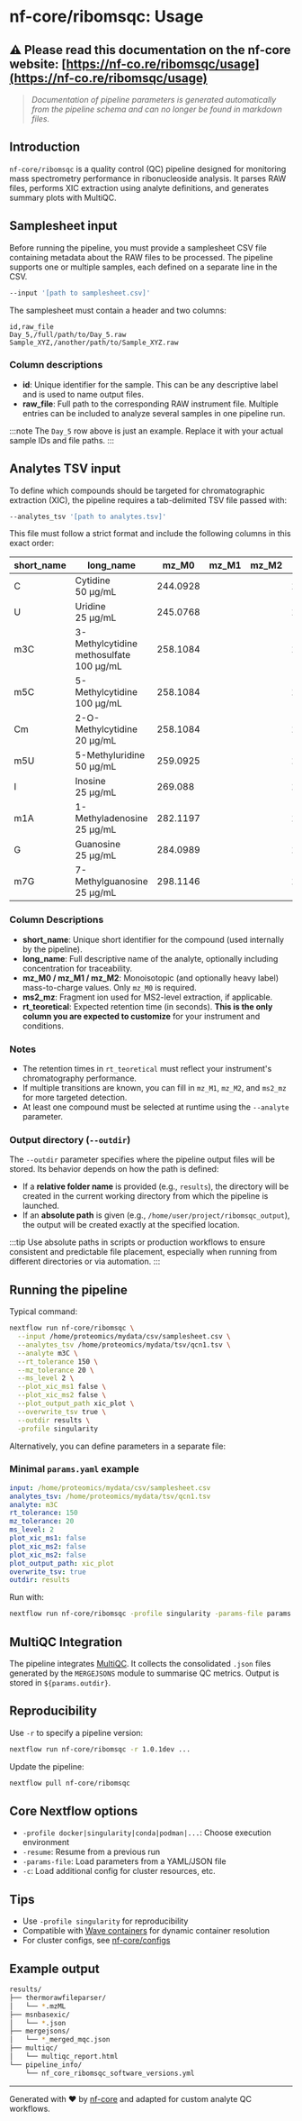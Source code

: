 # nf-core/ribomsqc: Usage

## ⚠️ Please read this documentation on the nf-core website: [https://nf-co.re/ribomsqc/usage](https://nf-co.re/ribomsqc/usage)

> *Documentation of pipeline parameters is generated automatically from the pipeline schema and can no longer be found in markdown files.*

## Introduction

`nf-core/ribomsqc` is a quality control (QC) pipeline designed for monitoring mass spectrometry performance in ribonucleoside analysis. It parses RAW files, performs XIC extraction using analyte definitions, and generates summary plots with MultiQC.


## Samplesheet input

Before running the pipeline, you must provide a samplesheet CSV file containing metadata about the RAW files to be processed. The pipeline supports one or multiple samples, each defined on a separate line in the CSV.

```bash
--input '[path to samplesheet.csv]'
```

The samplesheet must contain a header and two columns:

```csv title="samplesheet.csv"
id,raw_file
Day_5,/full/path/to/Day_5.raw
Sample_XYZ,/another/path/to/Sample_XYZ.raw
```

### Column descriptions

- **id**: Unique identifier for the sample. This can be any descriptive label and is used to name output files.
- **raw_file**: Full path to the corresponding RAW instrument file. Multiple entries can be included to analyze several samples in one pipeline run.

:::note
The `Day_5` row above is just an example. Replace it with your actual sample IDs and file paths.
:::


## Analytes TSV input

To define which compounds should be targeted for chromatographic extraction (XIC), the pipeline requires a tab-delimited TSV file passed with:

```bash
--analytes_tsv '[path to analytes.tsv]'
```

This file must follow a strict format and include the following columns in this exact order:

| short\_name | long\_name                              | mz\_M0   | mz\_M1 | mz\_M2 | ms2\_mz  | rt\_teoretical |
| ----------- | --------------------------------------- | -------- | ------ | ------ | -------- | -------------- |
| C           | Cytidine 50 μg/mL                       | 244.0928 |        |        | 112.0505 | 555            |
| U           | Uridine 25 μg/mL                        | 245.0768 |        |        | 113.0346 | 1566           |
| m3C         | 3-Methylcytidine methosulfate 100 μg/mL | 258.1084 |        |        | 126.0662 | 508            |
| m5C         | 5-Methylcytidine 100 μg/mL              | 258.1084 |        |        | 126.0662 | 655            |
| Cm          | 2-O-Methylcytidine 20 μg/mL             | 258.1084 |        |        | 112.0505 | 883            |
| m5U         | 5-Methyluridine 50 μg/mL                | 259.0925 |        |        | 127.0502 | 1866           |
| I           | Inosine 25 μg/mL                        | 269.088  |        |        | 137.0458 | 1741           |
| m1A         | 1-Methyladenosine 25 μg/mL              | 282.1197 |        |        | 150.0774 | 523            |
| G           | Guanosine 25 μg/mL                      | 284.0989 |        |        | 152.0567 | 1726           |
| m7G         | 7-Methylguanosine 25 μg/mL              | 298.1146 |        |        | 166.0723 | 554            |

### Column Descriptions

- **short_name**: Unique short identifier for the compound (used internally by the pipeline).
- **long_name**: Full descriptive name of the analyte, optionally including concentration for traceability.
- **mz_M0 / mz_M1 / mz_M2**: Monoisotopic (and optionally heavy label) mass-to-charge values. Only `mz_M0` is required.
- **ms2_mz**: Fragment ion used for MS2-level extraction, if applicable.
- **rt_teoretical**: Expected retention time (in seconds). **This is the only column you are expected to customize** for your instrument and conditions.

### Notes

- The retention times in `rt_teoretical` must reflect your instrument's chromatography performance.
- If multiple transitions are known, you can fill in `mz_M1`, `mz_M2`, and `ms2_mz` for more targeted detection.
- At least one compound must be selected at runtime using the `--analyte` parameter.

### Output directory (`--outdir`)

The `--outdir` parameter specifies where the pipeline output files will be stored. Its behavior depends on how the path is defined:

- If a **relative folder name** is provided (e.g., `results`), the directory will be created in the current working directory from which the pipeline is launched.
- If an **absolute path** is given (e.g., `/home/user/project/ribomsqc_output`), the output will be created exactly at the specified location.

:::tip
Use absolute paths in scripts or production workflows to ensure consistent and predictable file placement, especially when running from different directories or via automation.
:::

## Running the pipeline

Typical command:

```bash
nextflow run nf-core/ribomsqc \
  --input /home/proteomics/mydata/csv/samplesheet.csv \
  --analytes_tsv /home/proteomics/mydata/tsv/qcn1.tsv \
  --analyte m3C \
  --rt_tolerance 150 \
  --mz_tolerance 20 \
  --ms_level 2 \
  --plot_xic_ms1 false \
  --plot_xic_ms2 false \
  --plot_output_path xic_plot \
  --overwrite_tsv true \
  --outdir results \
  -profile singularity
```

Alternatively, you can define parameters in a separate file:

### Minimal `params.yaml` example

```yaml title="params.yaml"
input: /home/proteomics/mydata/csv/samplesheet.csv
analytes_tsv: /home/proteomics/mydata/tsv/qcn1.tsv
analyte: m3C
rt_tolerance: 150
mz_tolerance: 20
ms_level: 2
plot_xic_ms1: false
plot_xic_ms2: false
plot_xic_ms2: false
plot_output_path: xic_plot
overwrite_tsv: true
outdir: results
```

Run with:

```bash
nextflow run nf-core/ribomsqc -profile singularity -params-file params.yaml
```

## MultiQC Integration

The pipeline integrates [MultiQC](https://multiqc.info/). It collects the consolidated `.json` files generated by the `MERGEJSONS` module to summarise QC metrics. Output is stored in `${params.outdir}`.

## Reproducibility

Use `-r` to specify a pipeline version:

```bash
nextflow run nf-core/ribomsqc -r 1.0.1dev ...
```

Update the pipeline:

```bash
nextflow pull nf-core/ribomsqc
```

## Core Nextflow options

* `-profile docker|singularity|conda|podman|...`: Choose execution environment
* `-resume`: Resume from a previous run
* `-params-file`: Load parameters from a YAML/JSON file
* `-c`: Load additional config for cluster resources, etc.

## Tips

* Use `-profile singularity` for reproducibility
* Compatible with [Wave containers](https://seqera.io/wave/) for dynamic container resolution
* For cluster configs, see [nf-core/configs](https://github.com/nf-core/configs)

## Example output

```bash
results/
├── thermorawfileparser/
│   └── *.mzML
├── msnbasexic/
│   └── *.json
├── mergejsons/
│   └── *_merged_mqc.json
├── multiqc/
│   └── multiqc_report.html
└── pipeline_info/
    └── nf_core_ribomsqc_software_versions.yml
```

---

Generated with ❤️ by [nf-core](https://nf-co.re) and adapted for custom analyte QC workflows.
